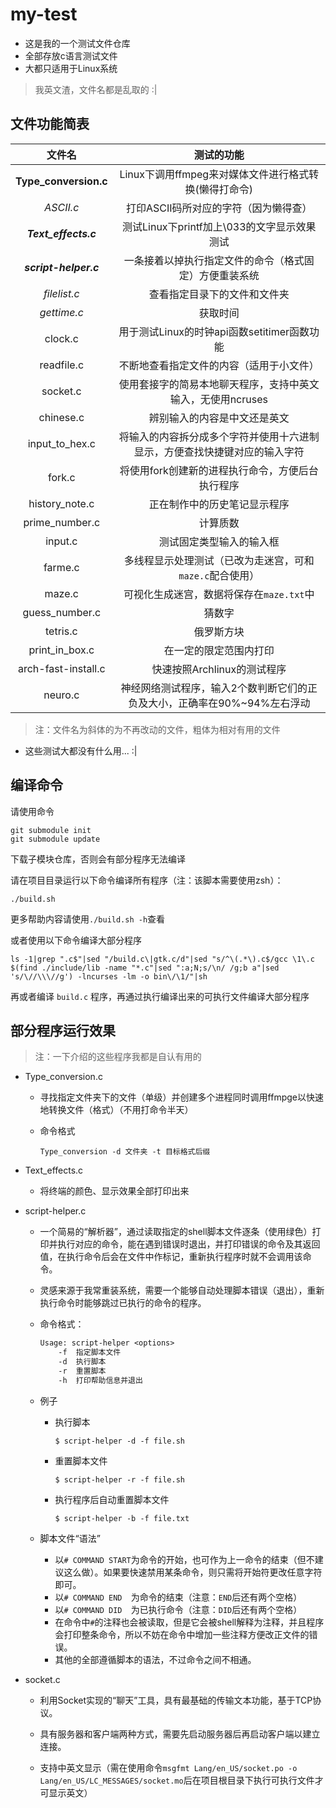 # my-test

- 这是我的一个测试文件仓库
- 全部存放c语言测试文件
- 大都只适用于Linux系统

> 我英文渣，文件名都是乱取的 :|

## 文件功能简表

| 文件名                     | 测试的功能                                                                 |
|:--------------------------:|:--------------------------------------------------------------------------:|
| **Type_conversion.c**      | Linux下调用ffmpeg来对媒体文件进行格式转换(懒得打命令)                      |
| *ASCII.c*                  | 打印ASCII码所对应的字符（因为懒得查）                                      |
| ***Text_effects.c***       | 测试Linux下printf加上\033的文字显示效果测试                                |
| ***script-helper.c***      | 一条接着以掉执行指定文件的命令（格式固定）方便重装系统                     |
| *filelist.c*               | 查看指定目录下的文件和文件夹                                               |
| *gettime.c*                | 获取时间                                                                   |
| clock.c                    | 用于测试Linux的时钟api函数setitimer函数功能                                |
| readfile.c                 | 不断地查看指定文件的内容（适用于小文件）                                   |
| socket.c                   | 使用套接字的简易本地聊天程序，支持中英文输入，无使用ncruses                |
| chinese.c                  | 辨别输入的内容是中文还是英文                                               |
| input\_to\_hex.c           | 将输入的内容拆分成多个字符并使用十六进制显示，方便查找快捷键对应的输入字符 |
| fork.c                     | 将使用fork创建新的进程执行命令，方便后台执行程序                           |
| history\_note.c            | 正在制作中的历史笔记显示程序                                               |
| prime\_number.c            | 计算质数                                                                   |
| input.c                    | 测试固定类型输入的输入框                                                   |
| farme.c                    | 多线程显示处理测试（已改为走迷宫，可和`maze.c`配合使用）                   |
| maze.c                     | 可视化生成迷宫，数据将保存在`maze.txt`中                                   |
| guess\_number.c            | 猜数字                                                                     |
| tetris.c                   | 俄罗斯方块                                                                 |
| print\_in\_box.c           | 在一定的限定范围内打印                                                     |
| arch-fast-install.c        | 快速按照Archlinux的测试程序                                                |
| neuro.c                    | 神经网络测试程序，输入2个数判断它们的正负及大小，正确率在90%~94%左右浮动   |

> 注：文件名为斜体的为不再改动的文件，粗体为相对有用的文件

- 这些测试大都没有什么用... :|

## 编译命令

请使用命令

```shell
git submodule init
git submodule update
```

下载子模块仓库，否则会有部分程序无法编译

请在项目目录运行以下命令编译所有程序（注：该脚本需要使用zsh）：

```shell
./build.sh
```

更多帮助内容请使用`./build.sh -h`查看

或者使用以下命令编译大部分程序

```shell
ls -1|grep ".c$"|sed "/build.c\|gtk.c/d"|sed "s/^\(.*\).c$/gcc \1\.c $(find ./include/lib -name "*.c"|sed ":a;N;s/\n/ /g;b a"|sed 's/\//\\\//g') -lncurses -lm -o bin\/\1/"|sh
```

再或者编译 `build.c` 程序，再通过执行编译出来的可执行文件编译大部分程序

## 部分程序运行效果

> 注：一下介绍的这些程序我都是自认有用的

- Type_conversion.c
  - 寻找指定文件夹下的文件（单级）并创建多个进程同时调用ffmpge以快速地转换文件（格式）（不用打命令半天）

  - 命令格式

    ```shell
    Type_conversion -d 文件夹 -t 目标格式后缀
    ```

- Text\_effects.c

  - 将终端的颜色、显示效果全部打印出来

- script-helper.c

  - 一个简易的“解析器”，通过读取指定的shell脚本文件逐条（使用绿色）打印并执行对应的命令，能在遇到错误时退出，并打印错误的命令及其返回值，在执行命令后会在文件中作标记，重新执行程序时就不会调用该命令。

  - 灵感来源于我常重装系统，需要一个能够自动处理脚本错误（退出），重新执行命令时能够跳过已执行的命令的程序。

  - 命令格式：

    ```txt
    Usage: script-helper <options>
        -f  指定脚本文件
        -d  执行脚本
        -r  重置脚本
        -h  打印帮助信息并退出
    ```

  - 例子

    - 执行脚本

      ```shell
      $ script-helper -d -f file.sh
      ```

    - 重置脚本文件

      ```shell
      $ script-helper -r -f file.sh
      ```

    - 执行程序后自动重置脚本文件

      ```shell
      $ script-helper -b -f file.txt
      ```

  - 脚本文件“语法”

    - 以`# COMMAND START`为命令的开始，也可作为上一命令的结束（但不建议这么做）。如果要快速禁用某条命令，则只需将开始符更改任意字符即可。
    - 以`# COMMAND END  `为命令的结束（注意：`END`后还有两个空格）
    - 以`# COMMAND DID  `为已执行命令（注意：`DID`后还有两个空格）
    - 在命令中`#`的注释也会被读取，但是它会被shell解释为注释，并且程序会打印整条命令，所以不妨在命令中增加一些注释方便改正文件的错误。
    - 其他的全部遵循脚本的语法，不过命令之间不相通。

- socket.c

  - 利用Socket实现的“聊天”工具，具有最基础的传输文本功能，基于TCP协议。
  
  - 具有服务器和客户端两种方式，需要先启动服务器后再启动客户端以建立连接。
  
  - 支持中英文显示（需在使用命令`msgfmt Lang/en_US/socket.po -o Lang/en_US/LC_MESSAGES/socket.mo`后在项目根目录下执行可执行文件才可显示英文）
